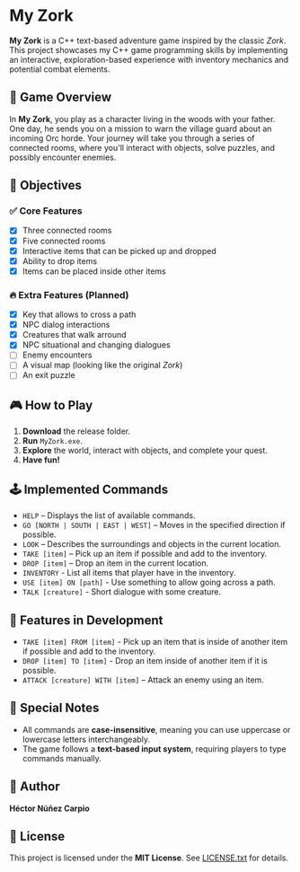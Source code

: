 # My Zork

**My Zork** is a C++ text-based adventure game inspired by the classic *Zork*. This project showcases my C++ game programming skills by implementing an interactive, exploration-based experience with inventory mechanics and potential combat elements.

## 🏰 Game Overview

In **My Zork**, you play as a character living in the woods with your father. One day, he sends you on a mission to warn the village guard about an incoming Orc horde. Your journey will take you through a series of connected rooms, where you'll interact with objects, solve puzzles, and possibly encounter enemies.

## 🎯 Objectives

### ✅ Core Features

- [x] Three connected rooms
- [x] Five connected rooms
- [x] Interactive items that can be picked up and dropped
- [x] Ability to drop items
- [x] Items can be placed inside other items

### 🔥 Extra Features (Planned)

- [x] Key that allows to cross a path
- [x] NPC dialog interactions
- [x] Creatures that walk arround
- [x] NPC situational and changing dialogues
- [ ] Enemy encounters
- [ ] A visual map (looking like the original *Zork*)
- [ ] An exit puzzle

## 🎮 How to Play

1. **Download** the release folder.
2. **Run** `MyZork.exe`.
3. **Explore** the world, interact with objects, and complete your quest.
4. **Have fun!**

## 🕹 Implemented Commands

- `HELP` – Displays the list of available commands.
- `GO [NORTH | SOUTH | EAST | WEST]` – Moves in the specified direction if possible.
- `LOOK` – Describes the surroundings and objects in the current location.
- `TAKE [item]` – Pick up an item if possible and add to the inventory.
- `DROP [item]` – Drop an item in the current location.
- `INVENTORY` - List all items that player have in the inventory.
- `USE [item] ON [path]` - Use something to allow going across a path.
- `TALK [creature]` - Short dialogue with some creature.

## 🚧 Features in Development

- `TAKE [item] FROM [item]` - Pick up an item that is inside of another item if possible and add to the inventory.
- `DROP [item] TO [item]` - Drop an item inside of another item if it is possible.
- `ATTACK [creature] WITH [item]` – Attack an enemy using an item.

## 🔎 Special Notes

- All commands are **case-insensitive**, meaning you can use uppercase or lowercase letters interchangeably.
- The game follows a **text-based input system**, requiring players to type commands manually.

## 👤 Author

**Héctor Núñez Carpio**

## 📜 License

This project is licensed under the **MIT License**. See [LICENSE.txt](./License.txt) for details.